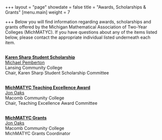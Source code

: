 +++
layout = "page"
showdate = false
title = "Awards, Scholarships & Grants"
[menu.main]
weight = 7

+++
Below you will find information regarding awards, scholarships and grants offered by the Michigan Mathematical Association of Two-Year Colleges (MichMATYC). If you have questions about any of the items listed below, please contact the appropriate individual listed underneath each item.</br></br>

<b><a href="https://michmatyc.org/scholarships/">Karen Sharp Student Scholarship</a></b></br>
<a href="mailto:scholarship@michmatyc.org">Michael Pemberton</a><br/>
Lansing Community College<br/>
Chair, Karen Sharp Student Scholarship Committee<br><br>

<b><a href="https://michmatyc.org/teachingexcellence/">MichMATYC Teaching Excellence Award</a></b></br>
[Jon Oaks](mailto:te-award@michmatyc.org)</br>
Macomb Community College</br>
Chair, Teaching Excellence Award Committee</br></br>

<b><a href="https://michmatyc.org/grants/">MichMATYC Grants</a></b></br>
[Jon Oaks](mailto:grants@michmatyc.org)</br>
Macomb Community College</br>
MichMATYC Grants Coordinator